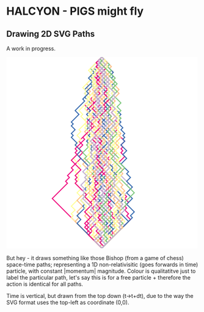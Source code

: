 # HALCYON - PIGS might fly

## Drawing 2D SVG Paths

A work in progress.

![A Path](path.png)

But hey - it draws something like those Bishop (from a game of chess)
space-time paths; representing a 1D non-relativisitic (goes forwards in time) particle, with constant |momentum| magnitude. 
Colour is qualitatitve just to label the particular path, let's say this is for a free particle + therefore the
action is identical for all paths. 

Time is vertical, but drawn from the top down (t->t+dt), due to the way the SVG format uses the top-left as coordinate (0,0).
